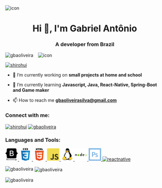 
<img align="center" alt="icon" width="1000" src="https://64.media.tumblr.com/f565dd3f9d37ebaa150cf24a296e0182/tumblr_pagyz8cPfs1qkz08qo1_540.gif">
<h1 align="center">Hi 👋, I'm Gabriel Antônio</h1>
<h3 align="center">A developer from Brazil</h3>
<img align="right" alt="icon" width="400" src="https://i.imgur.com/HbVEkE3.gif">

<p align="left"> <img src="https://komarev.com/ghpvc/?username=gbaoliveira&label=Profile%20views&color=0e75b6&style=flat" alt="gbaoliveira" /> </p>

<p align="left"> <a href="https://twitter.com/shirohui" target="blank"><img src="https://img.shields.io/twitter/follow/shirohui?logo=twitter&style=for-the-badge" alt="shirohui" /></a> </p>

- 🔭 I’m currently working on **small projects at home and school**

- 🌱 I’m currently learning **Javascript, Java, React-Native, Spring-Boot and Game maker**

- 📫 How to reach me **gbaoliveirasilva@gmail.com**

<h3 align="left">Connect with me:</h3>
<p align="left">
<a href="https://twitter.com/shirohui" target="blank"><img align="center" src="https://raw.githubusercontent.com/rahuldkjain/github-profile-readme-generator/master/src/images/icons/Social/twitter.svg" alt="shirohui" height="30" width="40" /></a>
<a href="https://linkedin.com/in/gbaoliveira" target="blank"><img align="center" src="https://raw.githubusercontent.com/rahuldkjain/github-profile-readme-generator/master/src/images/icons/Social/linked-in-alt.svg" alt="gbaoliveira" height="30" width="40" /></a>
</p>

<h3 align="left">Languages and Tools:</h3>
<p align="left"> <a href="https://getbootstrap.com" target="_blank" rel="noreferrer"> <img src="https://raw.githubusercontent.com/devicons/devicon/master/icons/bootstrap/bootstrap-plain-wordmark.svg" alt="bootstrap" width="40" height="40"/> </a> <a href="https://www.w3schools.com/css/" target="_blank" rel="noreferrer"> <img src="https://raw.githubusercontent.com/devicons/devicon/master/icons/css3/css3-original-wordmark.svg" alt="css3" width="40" height="40"/> </a> <a href="https://www.w3.org/html/" target="_blank" rel="noreferrer"> <img src="https://raw.githubusercontent.com/devicons/devicon/master/icons/html5/html5-original-wordmark.svg" alt="html5" width="40" height="40"/> </a> <a href="https://developer.mozilla.org/en-US/docs/Web/JavaScript" target="_blank" rel="noreferrer"> <img src="https://raw.githubusercontent.com/devicons/devicon/master/icons/javascript/javascript-original.svg" alt="javascript" width="40" height="40"/> </a> <a href="https://www.linux.org/" target="_blank" rel="noreferrer"> <img src="https://raw.githubusercontent.com/devicons/devicon/master/icons/linux/linux-original.svg" alt="linux" width="40" height="40"/> </a> <a href="https://nodejs.org" target="_blank" rel="noreferrer"> <img src="https://raw.githubusercontent.com/devicons/devicon/master/icons/nodejs/nodejs-original-wordmark.svg" alt="nodejs" width="40" height="40"/> </a> <a href="https://www.photoshop.com/en" target="_blank" rel="noreferrer"> <img src="https://raw.githubusercontent.com/devicons/devicon/master/icons/photoshop/photoshop-line.svg" alt="photoshop" width="40" height="40"/> </a> <a href="https://reactnative.dev/" target="_blank" rel="noreferrer"> <img src="https://reactnative.dev/img/header_logo.svg" alt="reactnative" width="40" height="40"/> </a> </p>

<p><img align="left" src="https://github-readme-stats.vercel.app/api/top-langs?username=gbaoliveira&show_icons=true&locale=en&layout=compact" alt="gbaoliveira" /></p>

<p>&nbsp;<img align="center" src="https://github-readme-stats.vercel.app/api?username=gbaoliveira&show_icons=true&locale=en" alt="gbaoliveira" /></p>

<p><img align="center" src="https://github-readme-streak-stats.herokuapp.com/?user=gbaoliveira&" alt="gbaoliveira" /></p>


